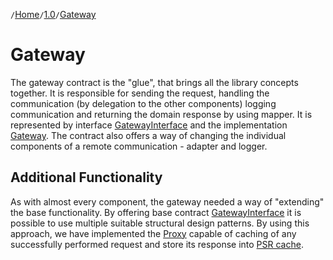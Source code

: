 `/`[Home](/service-layer)`/`[1.0](/service-layer/docs/1.0)`/`[Gateway](09-gateway.html)

# Gateway
The gateway contract is the "glue", that brings all the library concepts together. It
is responsible for sending the request, handling the communication (by delegation to the other components)
logging communication and returning the domain response by using mapper.
It is represented by interface [GatewayInterface](../../src/Transport/GatewayInterface.php)
and the implementation [Gateway](../../src/Transport/Gateway.php).
The contract also offers a way of changing the individual components of a remote communication - adapter and logger.
## Additional Functionality
As with almost every component, the gateway needed a way of "extending" the base functionality.
By offering base contract [GatewayInterface](../../src/Transport/GatewayInterface.php) it is possible to use
multiple suitable structural design patterns. By using this approach, we have implemented the
[Proxy](../../src/Transport/Proxy/GatewayCachingProxy.php) capable of caching of any successfully
performed request and store its response into [PSR cache]([GatewayInterface](../../src/Transport/GatewayInterface.php)).
